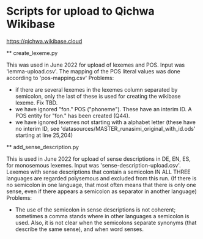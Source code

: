 # Scripts for upload to Qichwa Wikibase

https://qichwa.wikibase.cloud

** create_lexeme.py

This was used in June 2022 for upload of lexemes and POS. Input was 'lemma-upload.csv'.
The mapping of the POS literal values was done according to 'pos-mapping.csv'
Problems:
+ if there are several lexemes in the lexemes column separated by semicolon, only the last of these is used for creating the wikibase lexeme. Fix TBD.
+ we have ignored "fon." POS ("phoneme"). These have an interim ID. A POS entity for "fon." has been created (Q44).
+ we have ignored lexemes not starting with a alphabet letter (these have no interim ID, see 'datasources/MASTER_runasimi_original_with_id.ods' starting at line 25,204)

** add_sense_description.py

This is used in June 2022 for upload of sense descriptions in DE, EN, ES, for monosemous lexemes. Input was 'sense-description-upload.csv'.
Lexemes with sense descriptions that contain a semicolon IN ALL THREE languages are regarded polysemous and excluded from this run. (If there is no semicolon in one language, that most often means that there is only one sense, even if there appears a semicolon as separator in another language)
Problems:
+ The use of the semicolon in sense descriptions is not coherent; sometimes a comma stands where in other languages a semicolon is used. Also, it is not clear when the semicolons separate synonyms (that describe the same sense), and when word senses.
